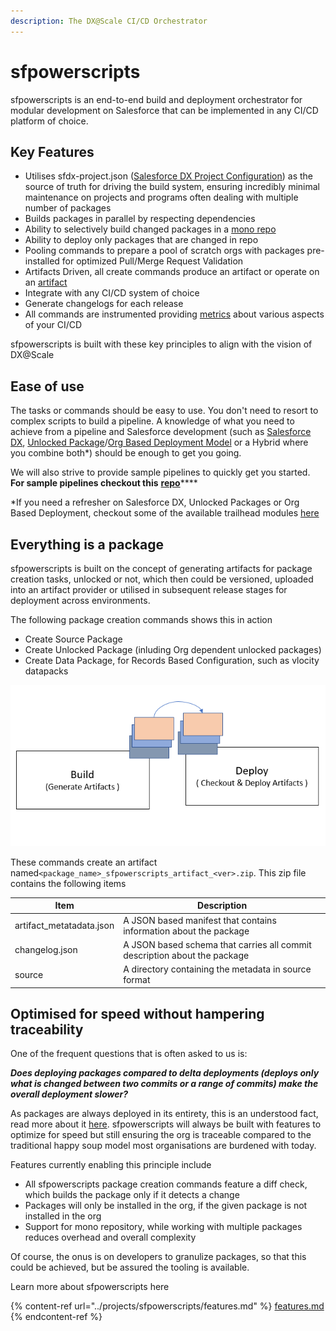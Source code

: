 ```yaml
---
description: The DX@Scale CI/CD Orchestrator
---
```


# sfpowerscripts

sfpowerscripts is an end-to-end build and deployment orchestrator for modular development on Salesforce that can be implemented in any CI/CD platform of choice.&#x20;

## **Key Features**

* Utilises sfdx-project.json ([Salesforce DX Project Configuration](https://developer.salesforce.com/docs/atlas.en-us.sfdx\_dev.meta/sfdx\_dev/sfdx\_dev\_ws\_config.htm)) as the source of truth for driving the build system, ensuring incredibly minimal maintenance on projects and programs often dealing with multiple number of packages
* Builds packages in parallel by respecting dependencies
* Ability to selectively build changed packages in a [mono repo](https://en.wikipedia.org/wiki/Monorepo)
* Ability to deploy only packages that are changed in repo
* Pooling commands to prepare a pool of scratch orgs with packages pre-installed for optimized Pull/Merge Request Validation
* Artifacts Driven, all create commands produce an artifact or operate on an [artifact](broken-reference/)
* Integrate with any CI/CD system of choice
* Generate changelogs for each release
* All commands are instrumented providing [metrics](broken-reference/) about various aspects of your CI/CD

sfpowerscripts is built with these key principles to align with the vision of DX@Scale

## Ease of use

The tasks or commands should be easy to use. You don't need to resort to complex scripts to build a pipeline. A knowledge of what you need to achieve from a pipeline and Salesforce development (such as [Salesforce DX](https://developer.salesforce.com/docs/atlas.en-us.sfdx\_dev.meta/sfdx\_dev/sfdx\_dev\_intro.htm), [Unlocked Package](https://developer.salesforce.com/docs/atlas.en-us.sfdx\_dev.meta/sfdx\_dev/sfdx\_dev\_unlocked\_pkg\_intro.htm)/[Org Based Deployment Model](https://trailhead.salesforce.com/content/learn/modules/org-development-model) or a Hybrid where you combine both\*) should be enough to get you going.

We will also strive to provide sample pipelines to quickly get you started. **For sample pipelines checkout this** [**repo**](https://github.com/dxatscale/dxatscale-template)\*\*\*\*

\*If you need a refresher on Salesforce DX, Unlocked Packages or Org Based Deployment, checkout some of the available trailhead modules [here](https://trailhead.salesforce.com/en/users/azlam/trailmixes/salesforce-dx)

## Everything is a package

sfpowerscripts is built on the concept of generating artifacts for package creation tasks, unlocked or not, which then could be versioned, uploaded into an artifact provider or utilised in subsequent release stages for deployment across environments.

The following package creation commands shows this in action

* Create Source Package
* Create Unlocked Package (inluding Org dependent unlocked packages)
* Create Data Package, for Records Based Configuration, such as vlocity datapacks

![](<../.gitbook/assets/image (50).png>)

These commands create an artifact named`<package_name>_sfpowerscripts_artifact_<ver>.zip`. This zip file contains the following items

| Item                      | Description                                                               |
| ------------------------- | ------------------------------------------------------------------------- |
| artifact\_metatadata.json | A JSON based manifest that contains information about the package         |
| changelog.json            | A JSON based schema that carries all commit description about the package |
| source                    | A directory containing the metadata in source format                      |

## Optimised for speed without hampering traceability

One of the frequent questions that is often asked to us is:

_**Does deploying packages compared to delta deployments (deploys only what is changed between two commits or a range of commits) make the overall deployment slower?**_

As packages are always deployed in its entirety, this is an understood fact, read more about it [here](../development-practices/modular-deployment.md). sfpowerscripts will always be built with features to optimize for speed but still ensuring the org is traceable compared to the traditional happy soup model most organisations are burdened with today.

Features currently enabling this principle include

* All sfpowerscripts package creation commands feature a diff check, which builds the package only if it detects a change
* Packages will only be installed in the org, if the given package is not installed in the org
* Support for mono repository, while working with multiple packages reduces overhead and overall complexity

Of course, the onus is on developers to granulize packages, so that this could be achieved, but be assured the tooling is available.

Learn more about sfpowerscripts here

{% content-ref url="../projects/sfpowerscripts/features.md" %}
[features.md](../projects/sfpowerscripts/features.md)
{% endcontent-ref %}
